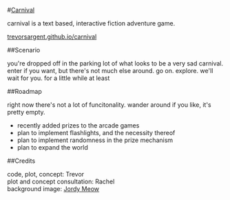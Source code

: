 #[Carnival](http://trevorsargent.github.io/carnival)

carnival is a text based, interactive fiction adventure game. 

[trevorsargent.github.io/carnival](http://trevorsargent.github.io/carnival)

##Scenario

you're dropped off in the parking lot of what looks to be a very sad carnival.  enter if you want, but there's not much else around.  go on. explore. we'll wait for you. for a little while at least

##Roadmap

right now there's not a lot of funcitonality. wander around if you like, it's pretty empty.

- recently added prizes to the arcade games
- plan to implement flashlights, and the necessity thereof
- plan to implement randomness in the prize mechanism
- plan to expand the world

##Credits

code, plot, concept: Trevor   
plot and concept consultation: Rachel   
background image: [Jordy Meow](http://www.totorotimes.com/urban-exploration/nara-dreamland-abandoned-rollercoasters/)

